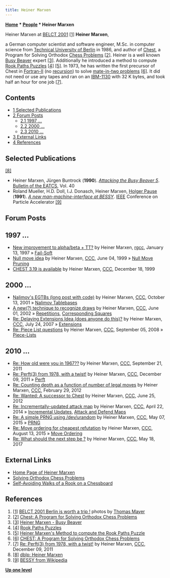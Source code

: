 ```yaml
---
title: Heiner Marxen
---
```

**[Home](Home "Home") * [People](People "People") * Heiner Marxen**

[](http://www.quarkchess.de/belct/body_index.html) Heiner Marxen at [BELCT 2001](BELCT_2001 "BELCT 2001") <a id="cite-note-1" href="#cite-ref-1">[1]</a>
**Heiner Marxen**,

a German computer scientist and software engineer, M.Sc. in computer science from [Technical University of Berlin](https://en.wikipedia.org/wiki/Technical_University_of_Berlin) in 1986, and author of [Chest](Chest "Chest"), a Program for Solving Orthodox [Chess Problems](Chess_Problems,_Compositions_and_Studies "Chess Problems, Compositions and Studies") <a id="cite-note-2" href="#cite-ref-2">[2]</a>.
Heiner is a well known [Busy Beaver](https://en.wikipedia.org/wiki/Busy_beaver) expert <a id="cite-note-3" href="#cite-ref-3">[3]</a>.
Additionally he introduced a method to compute [Rook Paths Puzzles](https://en.wikipedia.org/wiki/Rook%27s_graph) <a id="cite-note-4" href="#cite-ref-4">[4]</a> <a id="cite-note-5" href="#cite-ref-5">[5]</a>.
In 1973, he has written the first precursor of Chest in [Fortran-II](Fortran "Fortran") (no [recursion](Recursion "Recursion")) to solve [mate-in-two problems](https://en.wikipedia.org/wiki/Chess_problem#Types_of_problem) <a id="cite-note-6" href="#cite-ref-6">[6]</a>.
It did not need or use any tapes and ran on an [IBM-1130](https://en.wikipedia.org/wiki/IBM_1130) with 32 K bytes, and took half an hour for one job <a id="cite-note-7" href="#cite-ref-7">[7]</a>.

## Contents

- [1 Selected Publications](#selected-publications)
- [2 Forum Posts](#forum-posts)
  - [2.1 1997 ...](#1997-...)
  - [2.2 2000 ...](#2000-...)
  - [2.3 2010 ...](#2010-...)
- [3 External Links](#external-links)
- [4 References](#references)

## Selected Publications

<a id="cite-note-8" href="#cite-ref-8">[8]</a>

- Heiner Marxen, Jürgen Buntrock (**1990**). *[Attacking the Busy Beaver 5](http://turbotm.de/~heiner/BB/mabu90.html)*. [Bulletin of the EATCS](https://en.wikipedia.org/wiki/European_Association_for_Theoretical_Computer_Science#EATCS_Bulletin), Vol. 40
- Roland Mueller, H.D. Doll, I.J. Donasch, Heiner Marxen, [Holger Pause](index.php?title=Holger_Pause&action=edit&redlink=1 "Holger Pause (page does not exist)") (**1991**). *[A new man-machine-interface at BESSY](https://ieeexplore.ieee.org/document/164617)*. [IEEE](IEEE "IEEE") Conference on Particle Accelerator <a id="cite-note-9" href="#cite-ref-9">[9]</a>

## Forum Posts

## 1997 ...

- [New improvement to alpha/beta + TT?](https://groups.google.com/g/rec.games.chess.computer/c/qJXhpVJPgVg/m/iMY_9-IcK5kJ) by Heiner Marxen, [rgcc](Computer_Chess_Forums "Computer Chess Forums"), January 13, 1997 » [Fail-Soft](Fail-Soft "Fail-Soft")
- [Null move idea](https://www.stmintz.com/ccc/index.php?id=54279) by Heiner Marxen, [CCC](CCC "CCC"), June 04, 1999 » [Null Move Pruning](Null_Move_Pruning "Null Move Pruning")
- [CHEST 3.19 is available](https://www.stmintz.com/ccc/index.php?id=83247) by Heiner Marxen, [CCC](CCC "CCC"), December 18, 1999

## 2000 ...

- [Nalimov's EGTBs (long post with code)](https://www.stmintz.com/ccc/index.php?id=192968) by Heiner Marxen, [CCC](CCC "CCC"), October 13, 2001 » [Nalimov Tablebases](Nalimov_Tablebases "Nalimov Tablebases")
- [A new(?) technique to recognize draws](https://www.stmintz.com/ccc/index.php?id=233270) by Heiner Marxen, [CCC](CCC "CCC"), June 01, 2002 » [Repetitions](Repetitions "Repetitions"), [Corresponding Squares](Corresponding_Squares "Corresponding Squares")
- [Re: Delaying Extensions Idea (does anyone do this)?](http://www.talkchess.com/forum3/viewtopic.php?f=7&t=14860&start=12) by Heiner Marxen, [CCC](CCC "CCC"), July 24, 2007 » [Extensions](Extensions "Extensions")
- [Re: Piece List questions](http://www.talkchess.com/forum3/viewtopic.php?f=7&t=23498&start=7) by Heiner Marxen, [CCC](CCC "CCC"), September 05, 2008 » [Piece-Lists](Piece-Lists "Piece-Lists")

## 2010 ...

- [Re: How old were you in 1967??](http://www.talkchess.com/forum3/viewtopic.php?f=2&t=40481&start=38) by Heiner Marxen, [CCC](CCC "CCC"), September 21, 2011
- [Re: Perft(3) from 1978, with a twist!](http://www.talkchess.com/forum3/viewtopic.php?f=7&t=41373&start=5) by Heiner Marxen, [CCC](CCC "CCC"), December 09, 2011 » [Perft](Perft "Perft")
- [Re: Counting depth as a function of number of legal moves](http://www.talkchess.com/forum3/viewtopic.php?f=7&t=42677&start=2) by Heiner Marxen, [CCC](CCC "CCC"), February 29, 2012
- [Re: Wanted: A successor to Chest](http://www.talkchess.com/forum3/viewtopic.php?f=7&t=44185&start=2) by Heiner Marxen, [CCC](CCC "CCC"), June 25, 2012
- [Re: Incrementally-updated attack map](http://www.talkchess.com/forum3/viewtopic.php?f=7&t=52085&start=1) by Heiner Marxen, [CCC](CCC "CCC"), April 22, 2014 » [Incremental Updates](Incremental_Updates "Incremental Updates"), [Attack and Defend Maps](Attack_and_Defend_Maps "Attack and Defend Maps")
- [Re: A simple PRNG using /dev/urandom](http://www.talkchess.com/forum3/viewtopic.php?f=7&t=56225&start=35) by Heiner Marxen, [CCC](CCC "CCC"), May 07, 2015 » [PRNG](Pseudorandom_Number_Generator "Pseudorandom Number Generator")
- [Re: Move ordering for cheapest refutation](http://www.talkchess.com/forum3/viewtopic.php?f=7&t=57228&start=13) by Heiner Marxen, [CCC](CCC "CCC"), August 13, 2015 » [Move Ordering](Move_Ordering "Move Ordering")
- [Re: What should the next step be ?](http://www.talkchess.com/forum3/viewtopic.php?f=7&t=63330&start=21) by Heiner Marxen, [CCC](CCC "CCC"), May 18, 2017

## External Links

- [Home Page of Heiner Marxen](http://turbotm.de/~heiner/)
- [Solving Orthodox Chess Problems](http://turbotm.de/~heiner/Chess/index.html)
- [Self-Avoiding Walks of a Rook on a Chessboard](http://turbotm.de/~heiner/Rookpath/index.html)

## References

1. <a id="cite-ref-1" href="#cite-note-1">[1]</a> [BELCT 2001 Berlin is worth a trip !](http://www.quarkchess.de/belct/) photos by [Thomas Mayer](Thomas_Mayer "Thomas Mayer")
1. <a id="cite-ref-2" href="#cite-note-2">[2]</a> [Chest: A Program for Solving Orthodox Chess Problems](http://turbotm.de/~heiner/Chess/chest.html)
1. <a id="cite-ref-3" href="#cite-note-3">[3]</a> [Heiner Marxen - Busy Beaver](http://turbotm.de/~heiner/BB/index.html)
1. <a id="cite-ref-4" href="#cite-note-4">[4]</a> [Rook Paths Puzzles](http://www.iwriteiam.nl/Crook_path.html)
1. <a id="cite-ref-5" href="#cite-note-5">[5]</a> [Heiner Marxen's Method to compute the Rook Paths Puzzle](http://turbotm.de/~heiner/Rookpath/method.html)
1. <a id="cite-ref-6" href="#cite-note-6">[6]</a> [CHEST: A Program for Solving Orthodox Chess Problems](http://turbotm.de/~heiner/Chess/chest.html)
1. <a id="cite-ref-7" href="#cite-note-7">[7]</a> [Re: Perft(3) from 1978, with a twist!](http://www.talkchess.com/forum3/viewtopic.php?f=7&t=41373&start=5) by Heiner Marxen, [CCC](CCC "CCC"), December 09, 2011
1. <a id="cite-ref-8" href="#cite-note-8">[8]</a> [dblp: Heiner Marxen](https://dblp.org/pid/02/4081.html)
1. <a id="cite-ref-9" href="#cite-note-9">[9]</a> [BESSY from Wikipedia](https://en.wikipedia.org/wiki/BESSY)

**[Up one level](People "People")**

